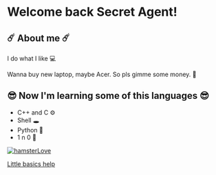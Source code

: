 # Welcome back Secret Agent!
## ☄️ About me ☄️ 
I do what I like 💻

Wanna buy new laptop, maybe Acer. So pls gimme some money. 💸

## 😎 Now I'm learning some of this languages 😎 
- C++ and C ⚙️
- Shell 🕳️
- Python 🐊
- 1 n 0 🥇
  
[![hamsterLove](https://i.pinimg.com/originals/a5/92/a9/a592a94c5e524242627c3feb9d0b67d2.gif)](https://github.com/PIKUT0 "Me right now")

[Little basics help](https://www.markdownguide.org/basic-syntax/)
